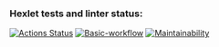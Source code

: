 ### Hexlet tests and linter status:
[![Actions Status](https://github.com/Dend3lion/frontend-project-lvl1/workflows/hexlet-check/badge.svg)](https://github.com/Dend3lion/frontend-project-lvl1/actions)
[![Basic-workflow](https://github.com/Dend3lion/frontend-project-lvl1/actions/workflows/basic-workflow.yml/badge.svg)](https://github.com/Dend3lion/frontend-project-lvl1/actions/workflows/basic-workflow.yml)
[![Maintainability](https://api.codeclimate.com/v1/badges/647095df7e2097800ba3/maintainability)](https://codeclimate.com/github/Dend3lion/frontend-project-lvl1/maintainability)
